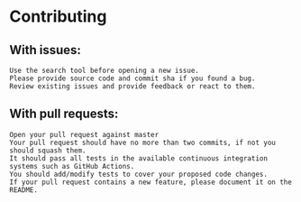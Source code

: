 # Contributing

## With issues:
    Use the search tool before opening a new issue.
    Please provide source code and commit sha if you found a bug.
    Review existing issues and provide feedback or react to them.


## With pull requests:
    Open your pull request against master
    Your pull request should have no more than two commits, if not you should squash them.
    It should pass all tests in the available continuous integration systems such as GitHub Actions.
    You should add/modify tests to cover your proposed code changes.
    If your pull request contains a new feature, please document it on the README.
